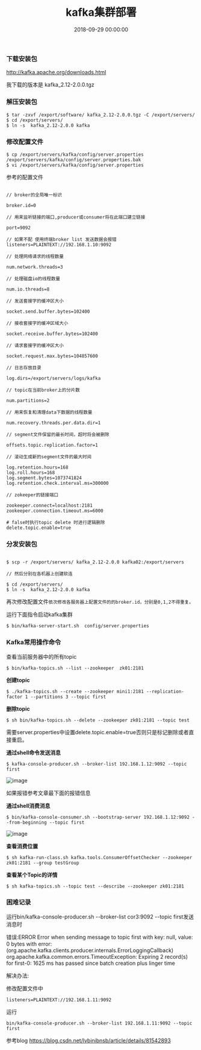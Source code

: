 ﻿---
layout: post
title: kafka集群部署
date: 2018-09-29 00:00:00
categories: 大数据
tags: Kafka
---

### 下载安装包

http://kafka.apache.org/downloads.html

我下载的版本是 kafka_2.12-2.0.0.tgz

### 解压安装包

```shell
$ tar -zxvf /export/software/ kafka_2.12-2.0.0.tgz -C /export/servers/
$ cd /export/servers/
$ ln -s  kafka_2.12-2.0.0 kafka
```

### 修改配置文件

```shell
$ cp /export/servers/kafka/config/server.properties /export/servers/kafka/config/server.properties.bak
$ vi /export/servers/kafka/config/server.properties
```

参考的配置文件

```shell

// broker的全局唯一标识

broker.id=0

// 用来监听链接的端口,producer或consumer将在此端口建立链接

port=9092

// 如果不配 使用终端broker list 发送数据会报错
listeners=PLAINTEXT://192.168.1.10:9092

// 处理网络请求的线程数量

num.network.threads=3

// 处理磁盘io的线程数量

num.io.threads=8

// 发送套接字的缓冲区大小

socket.send.buffer.bytes=102400

// 接收套接字的缓冲区域大小

socket.receive.buffer.bytes=102400

// 请求套接字的缓冲区大小

socket.request.max.bytes=104857600

// 日志存放目录

log.dirs=/export/servers/logs/kafka

// topic在当前broker上的分片数

num.partitions=2

// 用来恢复和清理data下数据的线程数量

num.recovery.threads.per.data.dir=1

// segment文件保留的最长时间，超时将会被删除

offsets.topic.replication.factor=1

// 滚动生成新的segment文件的最大时间

log.retention.hours=168
log.roll.hours=168
log.segment.bytes=1073741824
log.retention.check.interval.ms=300000

// zokeeper的链接端口

zookeeper.connect=localhost:2181
zookeeper.connection.timeout.ms=6000

# false时执行topic delete 时进行逻辑删除
delete.topic.enable=true

```

### 分发安装包

```shell

$ scp -r /export/servers/ kafka_2.12-2.0.0 kafka02:/export/servers

// 然后分别在各机器上创建软连

$ cd /export/servers/
$ ln -s  kafka_2.12-2.0.0 kafka

```

再次修改配置文件``依次修改各服务器上配置文件的的broker.id，分别是0,1,2不得重复。``

运行下面指令启动kafka集群

```shell
$ bin/kafka-server-start.sh  config/server.properties
```

### Kafka常用操作命令

查看当前服务器中的所有topic

```shell
$ bin/kafka-topics.sh --list --zookeeper  zk01:2181
```

**创建topic**

```shell
$ ./kafka-topics.sh --create --zookeeper mini1:2181 --replication-factor 1 --partitions 3 --topic first
```

**删除topic**

```shell
$ sh bin/kafka-topics.sh --delete --zookeeper zk01:2181 --topic test
```

需要server.properties中设置delete.topic.enable=true否则只是标记删除或者直接重启。

**通过shell命令发送消息**

```shell
$ kafka-console-producer.sh --broker-list 192.168.1.12:9092 --topic first
```

![image](https://ws1.sinaimg.cn/large/0066vfZIly1fw6hu1gkhvj30q60fgn0c.jpg)

如果报错参考文章最下面的报错信息

**通过shell消费消息**

```shell
$ bin/kafka-console-consumer.sh --bootstrap-server 192.168.1.12:9092 --from-beginning --topic first
```
![image](https://ws1.sinaimg.cn/large/0066vfZIly1fw6hsvhvdkj31hb0tzdvj.jpg)

**查看消费位置**

```shell
$ sh kafka-run-class.sh kafka.tools.ConsumerOffsetChecker --zookeeper zk01:2181 --group testGroup
```

**查看某个Topic的详情**

```shell
$ sh kafka-topics.sh --topic test --describe --zookeeper zk01:2181
```

### 困难记录

运行bin/kafka-console-producer.sh --broker-list cor3:9092 --topic first发送消息时

错误:ERROR Error when sending message to topic first with key: null, value: 0 bytes with error: (org.apache.kafka.clients.producer.internals.ErrorLoggingCallback)
org.apache.kafka.common.errors.TimeoutException: Expiring 2 record(s) for first-0: 1625 ms has passed since batch creation plus linger time

解决办法:

修改配置文件中 

```shell
listeners=PLAINTEXT://192.168.1.11:9092
```

运行

```shell
bin/kafka-console-producer.sh --broker-list 192.168.1.11:9092 --topic first
```

参考blog https://blog.csdn.net/lvbinibnsb/article/details/81542893
